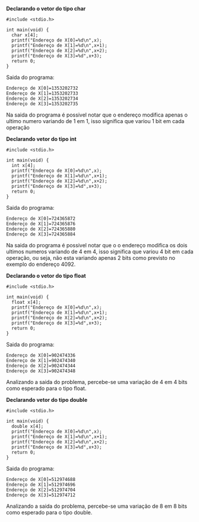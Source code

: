 **Declarando o vetor do tipo char**

```
#include <stdio.h>

int main(void) {
  char x[4]; 
  printf("Endereço de X[0]=%d\n",x); 
  printf("Endereço de X[1]=%d\n",x+1); 
  printf("Endereço de X[2]=%d\n",x+2); 
  printf("Endereço de X[3]=%d",x+3); 
  return 0;
}
```

Saida do programa:

```
Endereço de X[0]=1353202732
Endereço de X[1]=1353202733
Endereço de X[2]=1353202734
Endereço de X[3]=1353202735
```

Na saida do programa é possivel notar que o endereço modifica apenas o ultimo numero variando de 1 em 1, isso significa que variou 1 bit em cada operação



**Declarando vetor do tipo int**

```
#include <stdio.h>

int main(void) {
  int x[4];
  printf("Endereço de X[0]=%d\n",x); 
  printf("Endereço de X[1]=%d\n",x+1);
  printf("Endereço de X[2]=%d\n",x+2);
  printf("Endereço de X[3]=%d",x+3); 
  return 0;
}
```

Saida do programa:

```
Endereço de X[0]=724365872
Endereço de X[1]=724365876
Endereço de X[2]=724365880
Endereço de X[3]=724365884
```


Na saida do programa é possivel notar que o o endereço modifica os dois ultimos numeros variando de 4 em 4, isso significa que variou 4 bit em cada operação, ou seja, não esta variando apenas 2 bits como previsto no exemplo do endereço 4092.

**Declarando o vetor do tipo float**

```
#include <stdio.h>

int main(void) {
  float x[4]; 
  printf("Endereço de X[0]=%d\n",x); 
  printf("Endereço de X[1]=%d\n",x+1);
  printf("Endereço de X[2]=%d\n",x+2); 
  printf("Endereço de X[3]=%d",x+3);
  return 0;
}
```

Saida do programa:

```
Endereço de X[0]=902474336
Endereço de X[1]=902474340
Endereço de X[2]=902474344
Endereço de X[3]=902474348
```

Analizando a saida do problema, percebe-se uma variação de 4 em 4 bits como esperado para o tipo float.

**Declarando vetor do tipo double**

```
#include <stdio.h>

int main(void) {
  double x[4]; 
  printf("Endereço de X[0]=%d\n",x); 
  printf("Endereço de X[1]=%d\n",x+1);
  printf("Endereço de X[2]=%d\n",x+2); 
  printf("Endereço de X[3]=%d",x+3);
  return 0;
}
```

Saida do programa:

```
Endereço de X[0]=512974688
Endereço de X[1]=512974696
Endereço de X[2]=512974704
Endereço de X[3]=512974712
```

Analizando a saida do problema, percebe-se uma variação de 8 em 8 bits como esperado para o tipo double.


